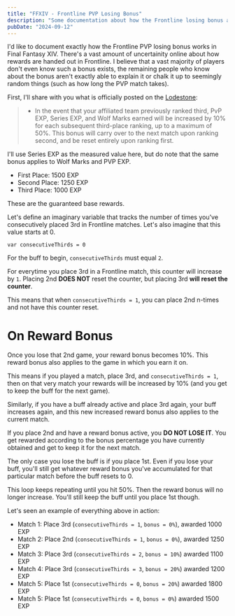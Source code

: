 ```yaml
---
title: "FFXIV - Frontline PVP Losing Bonus"
description: "Some documentation about how the Frontline losing bonus actually works"
pubDate: "2024-09-12"
---
```

I'd like to document exactly how the Frontline PVP losing bonus works in Final Fantasy XIV. There's a vast amount of uncertainity online about how
rewards are handed out in Frontline. I believe that a vast majority of players don't even know such a bonus exists, the remaining people who know about the bonus aren't exactly able to explain it or chalk it up to seemingly random things (such as how long the PVP match takes).

First, I'll share with you what is officially posted on the [Lodestone](https://na.finalfantasyxiv.com/lodestone/playguide/contentsguide/frontline/):
> * In the event that your affiliated team previously ranked third, PvP EXP, Series EXP, and Wolf Marks earned will be increased by 10% for each subsequent third-place ranking, up to a maximum of 50%. This bonus will carry over to the next match upon ranking second, and be reset entirely upon ranking first.

I'll use Series EXP as the measured value here, but do note that the same bonus applies to Wolf Marks and PVP EXP.
- First Place: 1500 EXP
- Second Place: 1250 EXP
- Third Place: 1000 EXP

These are the guaranteed base rewards.

Let's define an imaginary variable that tracks the number of times you've consecutively placed 3rd in Frontline matches. Let's also imagine
that this value starts at 0.
```
var consecutiveThirds = 0
```

For the buff to begin, `consecutiveThirds` must equal `2`.

For everytime you place 3rd in a Frontline match, this counter will increase by `1`. Placing 2nd **DOES NOT** reset the counter, but placing 3rd **will reset the counter**.

This means that when `consecutiveThirds = 1`, you can place 2nd n-times and not have this counter reset.

# On Reward Bonus
Once you lose that 2nd game, your reward bonus becomes 10%. This reward bonus also applies to the game in which you earn it on.

This means if you played a match, place 3rd, and `consecutiveThirds = 1`, then on that very match your rewards will be increased by 10% (and you get to keep the buff for the next game).


Similarly, if you have a buff already active and place 3rd again, your buff increases again, and this new increased reward bonus also applies to the current match.


If you place 2nd and have a reward bonus active, you **DO NOT LOSE IT**. You get rewarded according to the bonus percentage you have currently obtained
and get to keep it for the next match.

The only case you lose the buff is if you place 1st. Even if you lose your buff, you'll still get whatever reward bonus you've accumulated for that particular match before the buff resets to 0.

This loop keeps repeating until you hit 50%. Then the reward bonus will no longer increase. You'll still keep the buff until you place 1st though.



Let's seen an example of everything above in action:
- Match 1: Place 3rd (`consecutiveThirds = 1`, `bonus = 0%`), awarded 1000 EXP
- Match 2: Place 2nd (`consecutiveThirds = 1`, `bonus = 0%`), awarded 1250 EXP
- Match 3: Place 3rd (`consecutiveThirds = 2`, `bonus = 10%`) awarded 1100 EXP
- Match 4: Place 3rd (`consecutiveThirds = 3`, `bonus = 20%`) awarded 1200 EXP
- Match 5: Place 1st (`consecutiveThirds = 0`, `bonus = 20%`) awarded 1800 EXP
- Match 5: Place 1st (`consecutiveThirds = 0`, `bonus = 0%`) awarded 1500 EXP
